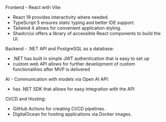 Frontend - React with Vite:

- React 19 provides interactivity where needed.
- TypeScript 5 ensures static typing and better IDE support.
- Tailwind 4 allows for convenient application styling.
- Shadcn/ui offers a library of accessible React components to build the UI.

Backend - .NET API and PostgreSQL as a database:

- .NET has built in simple JWT authentication that is easy to set up
- custom web API allows for further development of custom functionalities after MVP is delivered

AI - Communication with models via Open AI API:

- has .NET SDK that allows for easy integration with the API

CI/CD and Hosting:

- GitHub Actions for creating CI/CD pipelines.
- DigitalOcean for hosting applications via Docker images.
